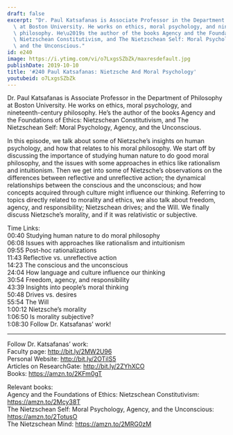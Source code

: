 ```yaml
---
draft: false
excerpt: "Dr. Paul Katsafanas is Associate Professor in the Department of Philosophy\
  \ at Boston University. He works on ethics, moral psychology, and nineteenth-century\
  \ philosophy. He\u2019s the author of the books Agency and the Foundations of Ethics:\
  \ Nietzschean Constitutivism, and The Nietzschean Self: Moral Psychology, Agency,\
  \ and the Unconscious."
id: e240
image: https://i.ytimg.com/vi/o7LxgsSZbZk/maxresdefault.jpg
publishDate: 2019-10-10
title: '#240 Paul Katsafanas: Nietzsche And Moral Psychology'
youtubeid: o7LxgsSZbZk
---
```

Dr. Paul Katsafanas is Associate Professor in the Department of Philosophy at Boston University. He works on ethics, moral psychology, and nineteenth-century philosophy. He’s the author of the books Agency and the Foundations of Ethics: Nietzschean Constitutivism, and The Nietzschean Self: Moral Psychology, Agency, and the Unconscious.

In this episode, we talk about some of Nietzsche’s insights on human psychology, and how that relates to his moral philosophy. We start off by discussing the importance of studying human nature to do good moral philosophy, and the issues with some approaches in ethics like rationalism and intuitionism. Then we get into some of Nietzsche’s observations on the differences between reflective and unreflective action; the dynamical relationships between the conscious and the unconscious; and how concepts acquired through culture might influence our thinking. Referring to topics directly related to morality and ethics, we also talk about freedom, agency, and responsibility; Nietzschean drives; and the Will. We finally discuss Nietzsche’s morality, and if it was relativistic or subjective.

Time Links:  
00:40  Studying human nature to do moral philosophy  
06:08  Issues with approaches like rationalism and intuitionism  
09:55  Post-hoc rationalizations  
11:43  Reflective vs. unreflective action  
14:23  The conscious and the unconscious  
24:04  How language and culture influence our thinking  
30:54  Freedom, agency, and responsibility  
43:39  Insights into people’s moral thinking  
50:48  Drives vs. desires  
55:54  The Will  
1:00:12  Nietzsche’s morality  
1:06:50  Is morality subjective?  
1:08:30  Follow Dr. Katsafanas’ work!

---

Follow Dr. Katsafanas’ work:  
Faculty page: http://bit.ly/2MW2U96  
Personal Website: http://bit.ly/2OTilS5  
Articles on ResearchGate: http://bit.ly/2ZYhXCO  
Books: https://amzn.to/2KFm0gT

Relevant books:  
Agency and the Foundations of Ethics: Nietzschean Constitutivism: https://amzn.to/2Mcy38T  
The Nietzschean Self: Moral Psychology, Agency, and the Unconscious: https://amzn.to/2TotusO  
The Nietzschean Mind: https://amzn.to/2MRG0zM
